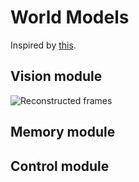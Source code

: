 # World Models

Inspired by [this](https://worldmodels.github.io).

## Vision module
![Reconstructed frames](reconstructed.gif)

## Memory module

## Control module
